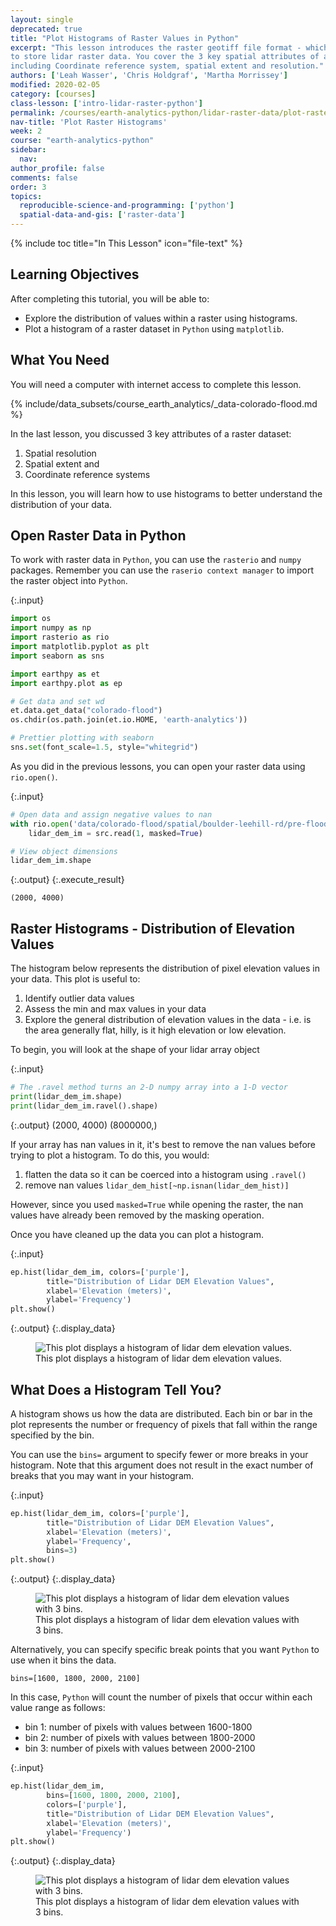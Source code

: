 ```yaml
---
layout: single
deprecated: true
title: "Plot Histograms of Raster Values in Python"
excerpt: "This lesson introduces the raster geotiff file format - which is often used
to store lidar raster data. You cover the 3 key spatial attributes of a raster dataset
including Coordinate reference system, spatial extent and resolution."
authors: ['Leah Wasser', 'Chris Holdgraf', 'Martha Morrissey']
modified: 2020-02-05
category: [courses]
class-lesson: ['intro-lidar-raster-python']
permalink: /courses/earth-analytics-python/lidar-raster-data/plot-raster-histograms/
nav-title: 'Plot Raster Histograms'
week: 2
course: "earth-analytics-python"
sidebar:
  nav:
author_profile: false
comments: false
order: 3
topics:
  reproducible-science-and-programming: ['python']
  spatial-data-and-gis: ['raster-data']
---
```

{% include toc title="In This Lesson" icon="file-text" %}

<div class='notice--success' markdown="1">

## <i class="fa fa-graduation-cap" aria-hidden="true"></i> Learning Objectives

After completing this tutorial, you will be able to:

* Explore the distribution of values within a raster using histograms.
* Plot a histogram of a raster dataset in `Python` using `matplotlib`.

## <i class="fa fa-check-square-o fa-2" aria-hidden="true"></i> What You Need

You will need a computer with internet access to complete this lesson.

{% include/data_subsets/course_earth_analytics/_data-colorado-flood.md %}

</div>

In the last lesson, you discussed 3 key attributes of a raster dataset:

1. Spatial resolution
2. Spatial extent and
3. Coordinate reference systems

In this lesson, you will learn how to use histograms to better understand the
distribution of your data.


## Open Raster Data in Python

To work with raster data in `Python`, you can use the `rasterio` and `numpy` packages.
Remember you can use the `raserio context manager` to import the raster object into `Python`.


{:.input}
```python
import os
import numpy as np
import rasterio as rio
import matplotlib.pyplot as plt
import seaborn as sns

import earthpy as et
import earthpy.plot as ep

# Get data and set wd
et.data.get_data("colorado-flood")
os.chdir(os.path.join(et.io.HOME, 'earth-analytics'))

# Prettier plotting with seaborn
sns.set(font_scale=1.5, style="whitegrid")
```


As you did in the previous lessons, you can open your raster data using `rio.open()`.

{:.input}
```python
# Open data and assign negative values to nan
with rio.open('data/colorado-flood/spatial/boulder-leehill-rd/pre-flood/lidar/pre_DTM.tif') as src:
    lidar_dem_im = src.read(1, masked=True)

# View object dimensions
lidar_dem_im.shape
```

{:.output}
{:.execute_result}



    (2000, 4000)






## Raster Histograms - Distribution of Elevation Values


The histogram below represents the distribution of pixel elevation values in your
data. This plot is useful to:

1. Identify outlier data values
2. Assess the min and max values in your data
3. Explore the general distribution of elevation values in the data - i.e. is the area generally flat, hilly, is it high elevation or low elevation.

To begin, you will look at the shape of your lidar array object

{:.input}
```python
# The .ravel method turns an 2-D numpy array into a 1-D vector
print(lidar_dem_im.shape)
print(lidar_dem_im.ravel().shape)
```

{:.output}
    (2000, 4000)
    (8000000,)



If your array has nan values in it, it's best to remove the nan values before trying to plot a histogram.
To do this, you would:

1. flatten the data so it can be coerced into a histogram using `.ravel()`
2. remove nan values `lidar_dem_hist[~np.isnan(lidar_dem_hist)]`

However, since you used `masked=True` while opening the raster, the nan values have already been removed by the masking operation. 


Once you have cleaned up the data you can plot a histogram.

{:.input}
```python
ep.hist(lidar_dem_im, colors=['purple'],
        title="Distribution of Lidar DEM Elevation Values",
        xlabel='Elevation (meters)',
        ylabel='Frequency')
plt.show()
```

{:.output}
{:.display_data}

<figure>

<img src = "{{ site.url }}/images/courses/earth-analytics-python/02-intro-to-lidar-and-raster/lidar-raster-intro/2018-02-05-raster03-plot-raster-histograms/2018-02-05-raster03-plot-raster-histograms_12_0.png" alt = "This plot displays a histogram of lidar dem elevation values.">
<figcaption>This plot displays a histogram of lidar dem elevation values.</figcaption>

</figure>





## What Does a Histogram Tell You?

A histogram shows us how the data are distributed. Each bin or bar in the plot
represents the number or frequency of pixels that fall within the range specified
by the bin.

You can use the `bins=` argument to specify fewer or more breaks in your histogram.
Note that this argument does not result in the exact number of breaks that you may
want in your histogram.


{:.input}
```python
ep.hist(lidar_dem_im, colors=['purple'],
        title="Distribution of Lidar DEM Elevation Values",
        xlabel='Elevation (meters)',
        ylabel='Frequency',
        bins=3)
plt.show()
```

{:.output}
{:.display_data}

<figure>

<img src = "{{ site.url }}/images/courses/earth-analytics-python/02-intro-to-lidar-and-raster/lidar-raster-intro/2018-02-05-raster03-plot-raster-histograms/2018-02-05-raster03-plot-raster-histograms_14_0.png" alt = "This plot displays a histogram of lidar dem elevation values with 3 bins.">
<figcaption>This plot displays a histogram of lidar dem elevation values with 3 bins.</figcaption>

</figure>




Alternatively, you can specify specific break points that you want `Python` to use when it
bins the data.

`bins=[1600, 1800, 2000, 2100]`

In this case, `Python` will count the number of pixels that occur within each value range
as follows:

* bin 1: number of pixels with values between 1600-1800
* bin 2: number of pixels with values between 1800-2000
* bin 3: number of pixels with values between 2000-2100


{:.input}
```python
ep.hist(lidar_dem_im,
        bins=[1600, 1800, 2000, 2100],
        colors=['purple'],
        title="Distribution of Lidar DEM Elevation Values",
        xlabel='Elevation (meters)',
        ylabel='Frequency')
plt.show()
```

{:.output}
{:.display_data}

<figure>

<img src = "{{ site.url }}/images/courses/earth-analytics-python/02-intro-to-lidar-and-raster/lidar-raster-intro/2018-02-05-raster03-plot-raster-histograms/2018-02-05-raster03-plot-raster-histograms_16_0.png" alt = "This plot displays a histogram of lidar dem elevation values with 3 bins.">
<figcaption>This plot displays a histogram of lidar dem elevation values with 3 bins.</figcaption>

</figure>



